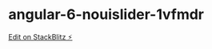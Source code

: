 # angular-6-nouislider-1vfmdr

[Edit on StackBlitz ⚡️](https://stackblitz.com/edit/angular-6-nouislider-1vfmdr)
